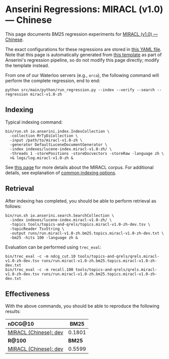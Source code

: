 # Anserini Regressions: MIRACL (v1.0) &mdash; Chinese

This page documents BM25 regression experiments for [MIRACL (v1.0) &mdash; Chinese](https://github.com/project-miracl/miracl).

The exact configurations for these regressions are stored in [this YAML file](../../src/main/resources/regression/miracl-v1.0-zh.yaml).
Note that this page is automatically generated from [this template](../../src/main/resources/docgen/templates/miracl-v1.0-zh.template) as part of Anserini's regression pipeline, so do not modify this page directly; modify the template instead.

From one of our Waterloo servers (e.g., `orca`), the following command will perform the complete regression, end to end:

```
python src/main/python/run_regression.py --index --verify --search --regression miracl-v1.0-zh
```

## Indexing

Typical indexing command:

```
bin/run.sh io.anserini.index.IndexCollection \
  -collection MrTyDiCollection \
  -input /path/to/miracl-v1.0-zh \
  -generator DefaultLuceneDocumentGenerator \
  -index indexes/lucene-index.miracl-v1.0-zh/ \
  -threads 1 -storePositions -storeDocvectors -storeRaw -language zh \
  >& logs/log.miracl-v1.0-zh &
```

See [this page](https://github.com/project-miracl/miracl) for more details about the MIRACL corpus.
For additional details, see explanation of [common indexing options](../../docs/common-indexing-options.md).

## Retrieval

After indexing has completed, you should be able to perform retrieval as follows:

```
bin/run.sh io.anserini.search.SearchCollection \
  -index indexes/lucene-index.miracl-v1.0-zh/ \
  -topics tools/topics-and-qrels/topics.miracl-v1.0-zh-dev.tsv \
  -topicReader TsvString \
  -output runs/run.miracl-v1.0-zh.bm25.topics.miracl-v1.0-zh-dev.txt \
  -bm25 -hits 100 -language zh &
```

Evaluation can be performed using `trec_eval`:

```
bin/trec_eval -c -m ndcg_cut.10 tools/topics-and-qrels/qrels.miracl-v1.0-zh-dev.tsv runs/run.miracl-v1.0-zh.bm25.topics.miracl-v1.0-zh-dev.txt
bin/trec_eval -c -m recall.100 tools/topics-and-qrels/qrels.miracl-v1.0-zh-dev.tsv runs/run.miracl-v1.0-zh.bm25.topics.miracl-v1.0-zh-dev.txt
```

## Effectiveness

With the above commands, you should be able to reproduce the following results:

| **nDCG@10**                                                                                                  | **BM25**  |
|:-------------------------------------------------------------------------------------------------------------|-----------|
| [MIRACL (Chinese): dev](https://github.com/project-miracl/miracl)                                            | 0.1801    |
| **R@100**                                                                                                    | **BM25**  |
| [MIRACL (Chinese): dev](https://github.com/project-miracl/miracl)                                            | 0.5599    |
